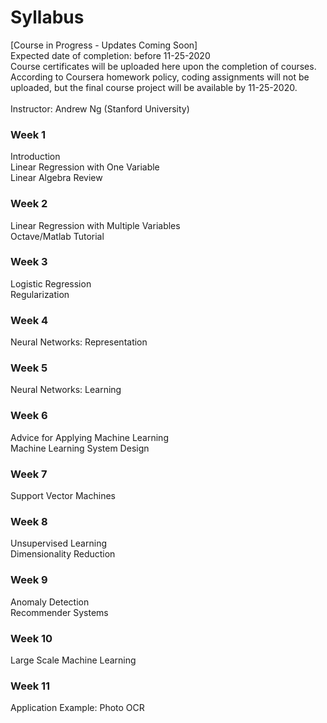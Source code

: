 # Syllabus  
[Course in Progress - Updates Coming Soon]  
Expected date of completion: before 11-25-2020  
Course certificates will be uploaded here upon the completion of courses. According to Coursera homework policy, coding assignments will not be uploaded, but the 
final course project will be available by 11-25-2020.  
<br>
Instructor: Andrew Ng (Stanford University)  
### Week 1  
Introduction  
Linear Regression with One Variable  
Linear Algebra Review  
### Week 2  
Linear Regression with Multiple Variables  
Octave/Matlab Tutorial  
### Week 3  
Logistic Regression  
Regularization  
### Week 4  
Neural Networks: Representation  
### Week 5  
Neural Networks: Learning  
### Week 6  
Advice for Applying Machine Learning  
Machine Learning System Design  
### Week 7  
Support Vector Machines  
### Week 8  
Unsupervised Learning  
Dimensionality Reduction  
### Week 9  
Anomaly Detection  
Recommender Systems  
### Week 10  
Large Scale Machine Learning  
### Week 11  
Application Example: Photo OCR

